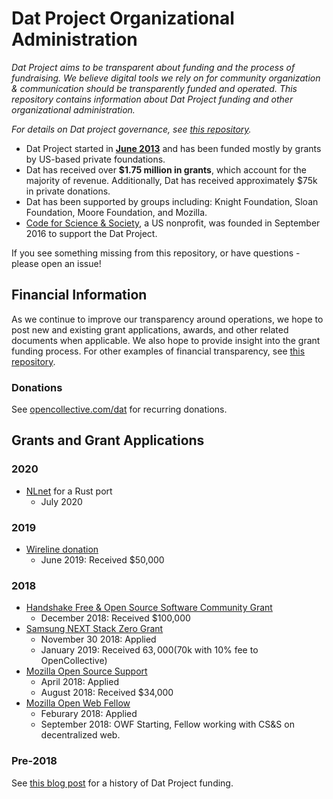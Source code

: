 # Dat Project Organizational Administration

*Dat Project aims to be transparent about funding and the process of fundraising. We believe digital tools we rely on for community organization & communication should be transparently funded and operated. This repository contains information about Dat Project funding and other organizational administration.*

*For details on Dat project governance, see [this repository](https://github.com/datproject/governance).*

* Dat Project started in **[June 2013](https://github.com/datproject/dat/tree/464679267049899eafa345125a0f2212f91be456)** and has been funded mostly by grants by US-based private foundations.
* Dat has received over **$1.75 million in grants**, which account for the majority of revenue. Additionally, Dat has received approximately $75k in private donations.
* Dat has been supported by groups including: Knight Foundation, Sloan Foundation, Moore Foundation, and Mozilla.
* [Code for Science & Society](http://codeforscience.org/), a US nonprofit, was founded in September 2016 to support the Dat Project.

If you see something missing from this repository, or have questions - please open an issue!

## Financial Information

As we continue to improve our transparency around operations, we hope to post new and existing grant applications, awards, and other related documents when applicable. We also hope to provide insight into the grant funding process. For other examples of financial transparency, see [this repository](https://github.com/joehand/open-source-finances). 

### Donations

See [opencollective.com/dat](https://opencollective.com/dat) for recurring donations.

## Grants and Grant Applications

### 2020 

* [NLnet](https://nlnet.nl) for a Rust port
  * July 2020

### 2019
  
* [Wireline donation](https://www.wireline.io)
  * June 2019: Received $50,000

### 2018

* [Handshake Free & Open Source Software Community Grant](https://www.handshake.org/)
  * December 2018: Received $100,000
* [Samsung NEXT Stack Zero Grant](https://github.com/datproject/organization/tree/master/grants/2018-SamsungNEXT)
  * November 30 2018: Applied
  * January 2019: Received $63,000 ($70k with 10% fee to OpenCollective)
* [Mozilla Open Source Support](https://github.com/datproject/organization/tree/master/grants/2018-MOSS)
  * April 2018: Applied
  * August 2018: Received $34,000
* [Mozilla Open Web Fellow](https://github.com/datproject/organization/tree/master/grants/2018-MOWF)
  * Feburary 2018: Applied
  * September 2018: OWF Starting, Fellow working with CS&S on decentralized web.

### Pre-2018

See [this blog post](https://blog.datproject.org/2017/09/15/dat-funding-history/) for a history of Dat Project funding.

